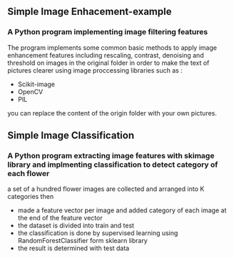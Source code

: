 ## Simple Image Enhacement-example
### A Python program implementing image filtering features

The program implements some common basic methods to apply image enhancement features including rescaling, contrast, denoising and threshold on images in the original folder in order to make the text of pictures clearer using image proccessing libraries such as :
- Scikit-image
- OpenCV
- PIL

you can replace the content of the origin folder with your own pictures. 
<br/>


##
## Simple Image Classification
### A Python program extracting image features with skimage library and implmenting classification to detect category of each flower

a set of a hundred flower images are collected and arranged into K categories then 
+ made a feature vector per image and added category of each image at the end of the feature vector
+ the dataset is divided into train and test
+ the classification is done by supervised learning using RandomForestClassifier form sklearn library
+ the result is determined with test data
